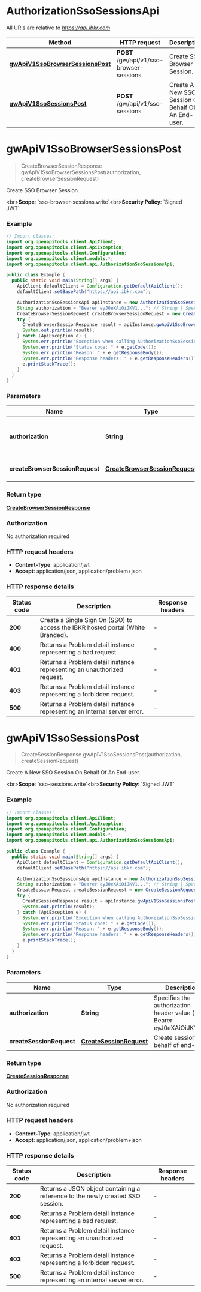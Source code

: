 # AuthorizationSsoSessionsApi

All URIs are relative to *https://api.ibkr.com*

| Method | HTTP request | Description |
|------------- | ------------- | -------------|
| [**gwApiV1SsoBrowserSessionsPost**](AuthorizationSsoSessionsApi.md#gwApiV1SsoBrowserSessionsPost) | **POST** /gw/api/v1/sso-browser-sessions | Create SSO Browser Session. |
| [**gwApiV1SsoSessionsPost**](AuthorizationSsoSessionsApi.md#gwApiV1SsoSessionsPost) | **POST** /gw/api/v1/sso-sessions | Create A New SSO Session On Behalf Of An End-user. |


<a id="gwApiV1SsoBrowserSessionsPost"></a>
# **gwApiV1SsoBrowserSessionsPost**
> CreateBrowserSessionResponse gwApiV1SsoBrowserSessionsPost(authorization, createBrowserSessionRequest)

Create SSO Browser Session.

&lt;br&gt;**Scope**: &#x60;sso-browser-sessions.write&#x60;&lt;br&gt;**Security Policy**: &#x60;Signed JWT&#x60;

### Example
```java
// Import classes:
import org.openapitools.client.ApiClient;
import org.openapitools.client.ApiException;
import org.openapitools.client.Configuration;
import org.openapitools.client.models.*;
import org.openapitools.client.api.AuthorizationSsoSessionsApi;

public class Example {
  public static void main(String[] args) {
    ApiClient defaultClient = Configuration.getDefaultApiClient();
    defaultClient.setBasePath("https://api.ibkr.com");

    AuthorizationSsoSessionsApi apiInstance = new AuthorizationSsoSessionsApi(defaultClient);
    String authorization = "Bearer eyJ0eXAiOiJKV1..."; // String | Specifies the authorization header value (e.g., Bearer eyJ0eXAiOiJKV1...).
    CreateBrowserSessionRequest createBrowserSessionRequest = new CreateBrowserSessionRequest(); // CreateBrowserSessionRequest | Create browser session on behalf of end-user.
    try {
      CreateBrowserSessionResponse result = apiInstance.gwApiV1SsoBrowserSessionsPost(authorization, createBrowserSessionRequest);
      System.out.println(result);
    } catch (ApiException e) {
      System.err.println("Exception when calling AuthorizationSsoSessionsApi#gwApiV1SsoBrowserSessionsPost");
      System.err.println("Status code: " + e.getCode());
      System.err.println("Reason: " + e.getResponseBody());
      System.err.println("Response headers: " + e.getResponseHeaders());
      e.printStackTrace();
    }
  }
}
```

### Parameters

| Name | Type | Description  | Notes |
|------------- | ------------- | ------------- | -------------|
| **authorization** | **String**| Specifies the authorization header value (e.g., Bearer eyJ0eXAiOiJKV1...). | |
| **createBrowserSessionRequest** | [**CreateBrowserSessionRequest**](CreateBrowserSessionRequest.md)| Create browser session on behalf of end-user. | |

### Return type

[**CreateBrowserSessionResponse**](CreateBrowserSessionResponse.md)

### Authorization

No authorization required

### HTTP request headers

 - **Content-Type**: application/jwt
 - **Accept**: application/json, application/problem+json

### HTTP response details
| Status code | Description | Response headers |
|-------------|-------------|------------------|
| **200** | Create a Single Sign On (SSO) to access the IBKR hosted portal (White Branded). |  -  |
| **400** | Returns a Problem detail instance representing a bad request. |  -  |
| **401** | Returns a Problem detail instance representing an unauthorized request. |  -  |
| **403** | Returns a Problem detail instance representing a forbidden request. |  -  |
| **500** | Returns a Problem detail instance representing an internal server error. |  -  |

<a id="gwApiV1SsoSessionsPost"></a>
# **gwApiV1SsoSessionsPost**
> CreateSessionResponse gwApiV1SsoSessionsPost(authorization, createSessionRequest)

Create A New SSO Session On Behalf Of An End-user.

&lt;br&gt;**Scope**: &#x60;sso-sessions.write&#x60;&lt;br&gt;**Security Policy**: &#x60;Signed JWT&#x60;

### Example
```java
// Import classes:
import org.openapitools.client.ApiClient;
import org.openapitools.client.ApiException;
import org.openapitools.client.Configuration;
import org.openapitools.client.models.*;
import org.openapitools.client.api.AuthorizationSsoSessionsApi;

public class Example {
  public static void main(String[] args) {
    ApiClient defaultClient = Configuration.getDefaultApiClient();
    defaultClient.setBasePath("https://api.ibkr.com");

    AuthorizationSsoSessionsApi apiInstance = new AuthorizationSsoSessionsApi(defaultClient);
    String authorization = "Bearer eyJ0eXAiOiJKV1..."; // String | Specifies the authorization header value (e.g., Bearer eyJ0eXAiOiJKV1...).
    CreateSessionRequest createSessionRequest = new CreateSessionRequest(); // CreateSessionRequest | Create session on behalf of end-user.
    try {
      CreateSessionResponse result = apiInstance.gwApiV1SsoSessionsPost(authorization, createSessionRequest);
      System.out.println(result);
    } catch (ApiException e) {
      System.err.println("Exception when calling AuthorizationSsoSessionsApi#gwApiV1SsoSessionsPost");
      System.err.println("Status code: " + e.getCode());
      System.err.println("Reason: " + e.getResponseBody());
      System.err.println("Response headers: " + e.getResponseHeaders());
      e.printStackTrace();
    }
  }
}
```

### Parameters

| Name | Type | Description  | Notes |
|------------- | ------------- | ------------- | -------------|
| **authorization** | **String**| Specifies the authorization header value (e.g., Bearer eyJ0eXAiOiJKV1...). | |
| **createSessionRequest** | [**CreateSessionRequest**](CreateSessionRequest.md)| Create session on behalf of end-user. | |

### Return type

[**CreateSessionResponse**](CreateSessionResponse.md)

### Authorization

No authorization required

### HTTP request headers

 - **Content-Type**: application/jwt
 - **Accept**: application/json, application/problem+json

### HTTP response details
| Status code | Description | Response headers |
|-------------|-------------|------------------|
| **200** | Returns a JSON object containing a reference to the newly created SSO session. |  -  |
| **400** | Returns a Problem detail instance representing a bad request. |  -  |
| **401** | Returns a Problem detail instance representing an unauthorized request. |  -  |
| **403** | Returns a Problem detail instance representing a forbidden request. |  -  |
| **500** | Returns a Problem detail instance representing an internal server error. |  -  |

